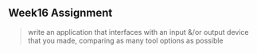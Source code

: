 ## Week16 Assignment

> write an application that interfaces with an input &/or output device that you made, comparing as many tool options as possible